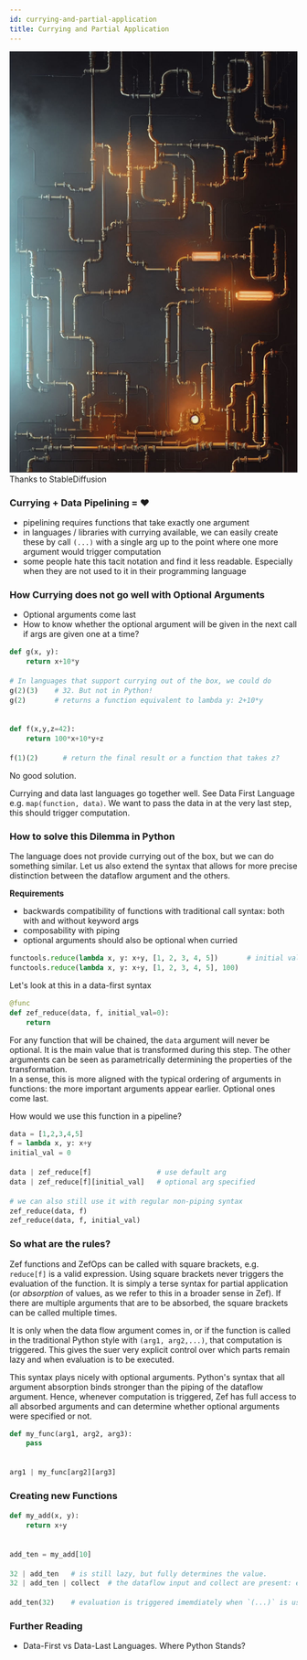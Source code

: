 ```yaml
---
id: currying-and-partial-application
title: Currying and Partial Application
---
```


![](d27dfc5ed7a71c7179606ddc6e29761253dc3104eb4319457f44797f658763f4.png)  
Thanks to StableDiffusion   
  
  
  
### Currying  +  Data Pipelining  =  ❤️  
- pipelining requires functions that take exactly one argument  
- in languages / libraries with currying available, we can easily create these by call `(...)` with a single arg up to the point where one more argument would trigger computation  
- some people hate this tacit notation and find it less readable. Especially when they are not used to it in their programming language  
  
### How Currying does not go well with Optional Arguments  
- Optional arguments come last  
- How to know whether the optional argument will be given in the next call if args are given one at a time?  
```python  
def g(x, y):  
	return x+10*y  
  
# In languages that support currying out of the box, we could do  
g(2)(3)    # 32. But not in Python!  
g(2)       # returns a function equivalent to lambda y: 2+10*y  
  
  
def f(x,y,z=42):  
	return 100*x+10*y+z  
  
f(1)(2)      # return the final result or a function that takes z?  
```  
No good solution.  
  
Currying and data last languages go together well. See Data First Language  
e.g. `map(function, data)`. We want to pass the data in at the very last step, this should trigger computation.  
  
### How to solve this Dilemma in Python  
The language does not provide currying out of the box, but we can do something similar. Let us also extend the syntax that allows for more precise distinction between the dataflow argument and the others.  
  
**Requirements**  
- backwards compatibility of functions with traditional call syntax: both with and without keyword args  
- composability with piping  
- optional arguments should also be optional when curried  
  
```python  
functools.reduce(lambda x, y: x+y, [1, 2, 3, 4, 5])       # initial val is optional  
functools.reduce(lambda x, y: x+y, [1, 2, 3, 4, 5], 100)  
```  
Let's look at this in a data-first syntax  
```python  
@func  
def zef_reduce(data, f, initial_val=0):  
	return   
```  
  
For any function that will be chained, the `data` argument will never be optional. It is the main value that is transformed during this step. The other arguments can be seen as parametrically determining the properties of the transformation.  
In a sense, this is more aligned with the typical ordering of arguments in functions: the more important arguments appear earlier. Optional ones come last.  
  
How would we use this function in a pipeline?  
```python  
data = [1,2,3,4,5]  
f = lambda x, y: x+y  
initial_val = 0  
  
data | zef_reduce[f]                # use default arg  
data | zef_reduce[f][initial_val]   # optional arg specified  
  
# we can also still use it with regular non-piping syntax  
zef_reduce(data, f)  
zef_reduce(data, f, initial_val)  
```  
  
### So what are the rules?  
Zef functions and ZefOps can be called with square brackets, e.g. `reduce[f]` is a valid expression. Using square brackets never triggers the evaluation of the function. It is simply a terse syntax for partial application (or *absorption* of values, as we refer to this in a broader sense in Zef). If there are multiple arguments that are to be absorbed, the square brackets can be called multiple times.  
  
It is only when the data flow argument comes in, or if the function is called in the traditional Python style with `(arg1, arg2,...)`, that computation is triggered. This gives the suer very explicit control over which parts remain lazy and when evaluation is to be executed.  
  
This syntax plays nicely with optional arguments. Python's syntax that all argument absorption binds stronger than the piping of the dataflow argument. Hence, whenever computation is triggered, Zef has full access to all absorbed arguments and can determine whether optional arguments were specified or not.  
  
```python  
def my_func(arg1, arg2, arg3):  
	pass  
  
  
arg1 | my_func[arg2][arg3]  
```  
  
  
### Creating new Functions  
```python  
def my_add(x, y):  
	return x+y  
  
  
add_ten = my_add[10]  
  
32 | add_ten   # is still lazy, but fully determines the value.  
32 | add_ten | collect  # the dataflow input and collect are present: evaluation is triggered  
  
add_ten(32)    # evaluation is triggered imemdiately when `(...)` is used.  
```  
  
  
### Further Reading  
- Data-First vs Data-Last Languages. Where Python Stands?  
  
  
